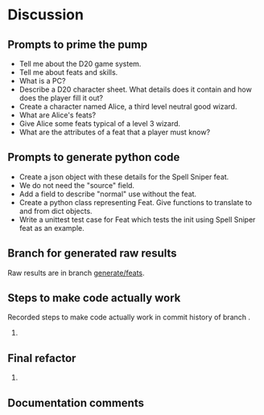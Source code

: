 # Discussion

## Prompts to prime the pump

- Tell me about the D20 game system.
- Tell me about feats and skills.
- What is a PC?
- Describe a D20 character sheet. What details does it contain and how does the player fill it out?
- Create a character named Alice, a third level neutral good wizard.
- What are Alice's feats?
- Give Alice some feats typical of a level 3 wizard.
- What are the attributes of a feat that a player must know?

## Prompts to generate python code

- Create a json object with these details for the Spell Sniper feat.
- We do not need the "source" field.
- Add a field to describe "normal" use without the feat.
- Create a python class representing Feat. Give functions to translate to and from dict objects.
- Write a unittest test case for Feat which tests the init using Spell Sniper feat as an example.

## Branch for generated raw results

Raw results are in branch [generate/feats](https://github.com/newexo/d20-ai/tree/generate/feats).

## Steps to make code actually work

Recorded steps to make code actually work in commit history of branch []().

1. 

## Final refactor

1.

## Documentation comments

